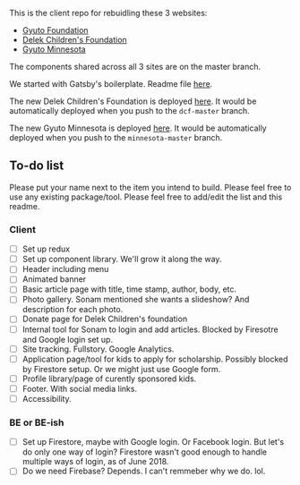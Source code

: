 This is the client repo for rebuidling these 3 websites:

- [Gyuto Foundation](http://gyutofoundation.org)
- [Delek Children's Foundation](http://delekchildrenfoundation.org)
- [Gyuto Minnesota](http://gyuto.us)

The components shared across all 3 sites are on the master branch.

We started with Gatsby's boilerplate. Readme file [here](https://github.com/gyuto/client/blob/master/README-gatsby.md).

The new Delek Children's Foundation is deployed [here](https://dcf-master.netlify.com/). It would be automatically deployed when you push to the `dcf-master` branch.

The new Gyuto Minnesota is deployed [here](http://gyutominnesota.org). It would be automatically deployed when you push to the `minnesota-master` branch.

## To-do list

Please put your name next to the item you intend to build.
Please feel free to use any existing package/tool.
Please feel free to add/edit the list and this readme.

### Client

- [ ] Set up redux
- [ ] Set up component library. We'll grow it along the way.
- [ ] Header including menu
- [ ] Animated banner
- [ ] Basic article page with title, time stamp, author, body, etc.
- [ ] Photo gallery. Sonam mentioned she wants a slideshow? And description for each photo.
- [ ] Donate page for Delek Children's foundation
- [ ] Internal tool for Sonam to login and add articles. Blocked by Firesotre and Google login set up.
- [ ] Site tracking. Fullstory. Google Analytics.
- [ ] Application page/tool for kids to apply for scholarship. Possibly blocked by Firestore setup. Or we might just use Google form.
- [ ] Profile library/page of curently sponsored kids.
- [ ] Footer. With social media links.
- [ ] Accessibility.

### BE or BE-ish

- [ ] Set up Firestore, maybe with Google login. Or Facebook login. But let's do only one way of login? Firestore wasn't good enough to handle multiple ways of login, as of June 2018.
- [ ] Do we need Firebase? Depends. I can't remmeber why we do. lol.
